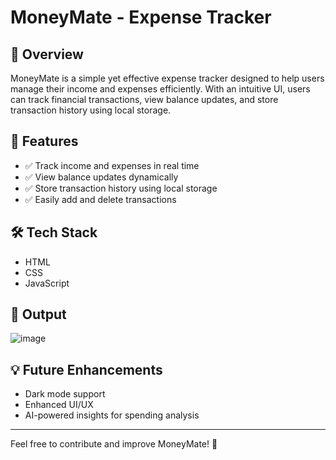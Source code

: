 # MoneyMate - Expense Tracker

## 🚀 Overview
MoneyMate is a simple yet effective expense tracker designed to help users manage their income and expenses efficiently. With an intuitive UI, users can track financial transactions, view balance updates, and store transaction history using local storage.

## 📌 Features
- ✅ Track income and expenses in real time
- ✅ View balance updates dynamically
- ✅ Store transaction history using local storage
- ✅ Easily add and delete transactions

## 🛠️ Tech Stack
- HTML
- CSS
- JavaScript

## 📸 Output
![image](https://github.com/user-attachments/assets/08fe79ad-1c09-4f6f-af53-03455106c6d5)


## 💡 Future Enhancements
- Dark mode support
- Enhanced UI/UX
- AI-powered insights for spending analysis

---
Feel free to contribute and improve MoneyMate! 🚀
